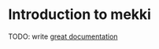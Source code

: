 # Introduction to mekki

TODO: write [great documentation](http://jacobian.org/writing/what-to-write/)
